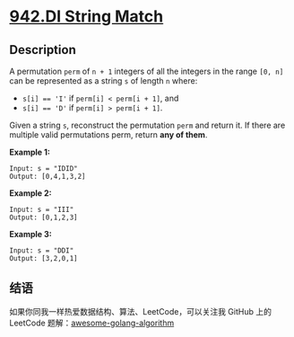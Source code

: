 # [942.DI String Match][title]

## Description
A permutation `perm` of `n + 1` integers of all the integers in the range `[0, n]` can be represented as a string `s` of length `n` where:

- `s[i] == 'I'` if `perm[i] < perm[i + 1]`, and
- `s[i] == 'D'` if `perm[i] > perm[i + 1]`.

Given a string `s`, reconstruct the permutation `perm` and return it. If there are multiple valid permutations perm, return **any of them**.

**Example 1:**

```
Input: s = "IDID"
Output: [0,4,1,3,2]
```

**Example 2:**

```
Input: s = "III"
Output: [0,1,2,3]
```

**Example 3:**

```
Input: s = "DDI"
Output: [3,2,0,1]
```

## 结语

如果你同我一样热爱数据结构、算法、LeetCode，可以关注我 GitHub 上的 LeetCode 题解：[awesome-golang-algorithm][me]

[title]: https://leetcode.com/problems/di-string-match/
[me]: https://github.com/kylesliu/awesome-golang-algorithm
